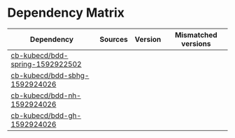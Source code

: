 # Dependency Matrix

Dependency | Sources | Version | Mismatched versions
---------- | ------- | ------- | -------------------
[cb-kubecd/bdd-spring-1592922502](https://github.com/cb-kubecd/bdd-spring-1592922502.git) |  | []() | 
[cb-kubecd/bdd-sbhg-1592924026](https://github.com/cb-kubecd/bdd-sbhg-1592924026.git) |  | []() | 
[cb-kubecd/bdd-nh-1592924026](https://github.com/cb-kubecd/bdd-nh-1592924026.git) |  | []() | 
[cb-kubecd/bdd-gh-1592924026](https://github.com/cb-kubecd/bdd-gh-1592924026.git) |  | []() | 
